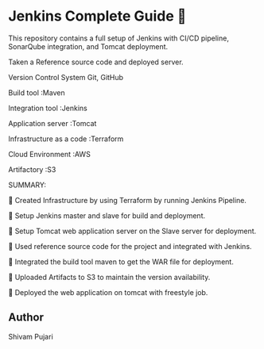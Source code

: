 # Jenkins Complete Guide 🚀
This repository contains a full setup of Jenkins with CI/CD pipeline, SonarQube integration, and Tomcat deployment.

Taken a Reference source code and deployed  server.

Version Control System Git, GitHub

Build tool :Maven

Integration tool :Jenkins

Application server :Tomcat

Infrastructure as a code :Terraform

Cloud Environment :AWS

Artifactory :S3

SUMMARY:

 Created Infrastructure by using Terraform by running Jenkins Pipeline.

 Setup Jenkins master and slave for build and deployment.

 Setup Tomcat web application server on the Slave server for deployment.

 Used reference source code for the project and integrated with Jenkins.

 Integrated the build tool maven to get the WAR file for deployment.

 Uploaded Artifacts to S3 to maintain the version availability.

 Deployed the web application on tomcat with freestyle job.



## Author

Shivam Pujari
